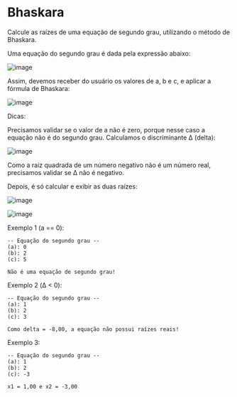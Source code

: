 # Bhaskara
Calcule as raízes de uma equação de segundo grau, utilizando o método de Bhaskara.

Uma equação do segundo grau é dada pela expressão abaixo:

![image](https://user-images.githubusercontent.com/78987318/114805184-e6dfe000-9d78-11eb-8126-de9f2b7ee226.png)

Assim, devemos receber do usuário os valores de a, b e c, e aplicar a fórmula de Bhaskara:

![image](https://user-images.githubusercontent.com/78987318/114805191-eba49400-9d78-11eb-90be-b7adb65673a8.png)

Dicas:

Precisamos validar se o valor de a não é zero, porque nesse caso a equação não é do segundo grau.
Calculamos o discriminante Δ (delta):

![image](https://user-images.githubusercontent.com/78987318/114805252-0840cc00-9d79-11eb-95d2-b1b3ca652e41.png)

Como a raiz quadrada de um número negativo não é um número real, precisamos validar se Δ não é negativo.

Depois, é só calcular e exibir as duas raízes:


![image](https://user-images.githubusercontent.com/78987318/114805263-0bd45300-9d79-11eb-80f1-c1775a087fe1.png)

![image](https://user-images.githubusercontent.com/78987318/114805308-24dd0400-9d79-11eb-9cc5-dc86b5c5e690.png)


Exemplo 1 (a == 0):

```
-- Equação do segundo grau --
(a): 0
(b): 2
(c): 5

Não é uma equação de segundo grau!
```

Exemplo 2 (Δ < 0):

```
-- Equação do segundo grau --
(a): 1
(b): 2
(c): 3

Como delta = -8,00, a equação não possui raízes reais!
```

Exemplo 3:

```
-- Equação do segundo grau --
(a): 1
(b): 2
(c): -3

x1 = 1,00 e x2 = -3,00
```
